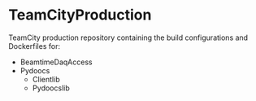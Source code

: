 # TeamCityProduction
TeamCity production repository containing the build configurations and Dockerfiles for:
* BeamtimeDaqAccess
* Pydoocs
  * Clientlib
  * Pydoocslib
